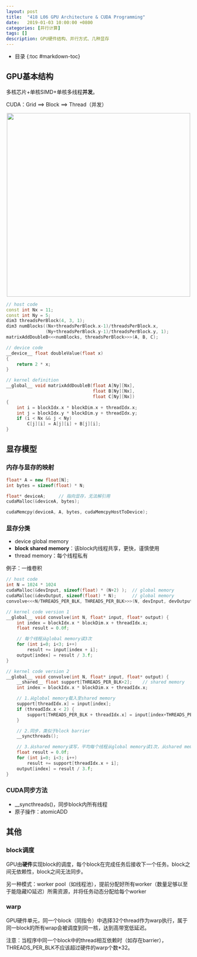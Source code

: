 ```yaml
---
layout: post
title:  "418 L06 GPU Architecture & CUDA Programming"
date:   2019-01-03 10:00:00 +0800
categories: [并行计算]
tags: []
description: GPU硬件结构、并行方式、几种显存
---
```


- 目录
{:toc #markdown-toc}

## GPU基本结构
多核芯片+单核SIMD+单核多线程**并发**。

CUDA：Grid ==> Block ==> Thread（并发）

<center>
<img src="{{ site.baseurl }}/assets/pic/06_block.PNG" height="500px" >
</center>

~~~cpp
// host code
const int Nx = 11;
const int Ny = 5;
dim3 threadsPerBlock(4, 3, 1);
dim3 numBlocks((Nx+threadsPerBlock.x-1)/threadsPerBlock.x, 
               (Ny+threadsPerBlock.y-1)/threadsPerBlock.y, 1);
matrixAddDoubleB<<<numBlocks, threadsPerBlock>>>(A, B, C);

// device code
__device__ float doubleValue(float x)
{
    return 2 * x;
}

// kernel definition
__global__ void matrixAddDoubleB(float A[Ny][Nx],
                                 float B[Ny][Nx],
                                 float C[Ny][Nx])
{
    int i = blockIdx.x * blockDim.x + threadIdx.x;
    int j = blockIdx.y * blockDim.y + threadIdx.y;
    if (i < Nx && j < Ny)
        C[j][i] = A[j][i] + B[j][i];
}
~~~

## 显存模型
### 内存与显存的映射
~~~cpp
float* A = new float[N];
int bytes = sizeof(float) * N;

float* deviceA;     // 指向显存，无法解引用
cudaMalloc(&deviceA, bytes);

cudaMemcpy(deviceA, A, bytes, cudaMemcpyHostToDevice);
~~~

### 显存分类
- device global memory
- **block shared memory**：该block内线程共享，更快，谨慎使用
- thread memory：每个线程私有

例子：一维卷积
~~~cpp
// host code
int N = 1024 * 1024
cudaMalloc(&devInput, sizeof(float) * (N+2) );  // global memory
cudaMalloc(&devOutput, sizeof(float) * N);      // global memory
convolve<<<N/THREADS_PER_BLK, THREADS_PER_BLK>>>(N, devInput, devOutput);

// kernel code version 1
__global__ void convolve(int N, float* input, float* output) {
    int index = blockIdx.x * blockDim.x + threadIdx.x;
    float result = 0.0f;

    // 每个线程从global memory读3次
    for (int i=0; i<3; i++)
        result += input[index + i];
    output[index] = result / 3.f;
}

// kernel code version 2
__global__ void convolve(int N, float* input, float* output) {
    __shared__ float support[THREADS_PER_BLK+2];    // shared memory
    int index = blockIdx.x * blockDim.x + threadIdx.x;

    // 1.从global memory载入至shared memory
    support[threadIdx.x] = input[index];
    if (threadIdx.x < 2) {
        support[THREADS_PER_BLK + threadIdx.x] = input[index+THREADS_PER_BLK];
    }

    // 2.同步，类似于block barrier
    __syncthreads();

    // 3.从shared memory读写，平均每个线程从global memory读1次，从shared memory读3次
    float result = 0.0f;
    for (int i=0; i<3; i++)
        result += support[threadIdx.x + i];
    output[index] = result / 3.f;
}
~~~

### CUDA同步方法
- __syncthreads()，同步block内所有线程
- 原子操作：atomicADD

## 其他
### block调度
GPU由**硬件**实现block的调度，每个block在完成任务后接收下一个任务。block之间无依赖性，block之间无法同步。

另一种模式：worker pool（如线程池），提前分配好所有worker（数量足够以至于能隐藏IO延迟）所需资源，并将任务动态分配给每个worker

### warp
GPU硬件单元，同一个block（同指令）中选择32个thread作为warp执行，属于同一block的所有wrap会被调度到同一核，达到高带宽低延迟。

注意：当程序中同一个block中的thread相互依赖时（如存在barrier），THREADS_PER_BLK不应该超过硬件的warp个数*32。
